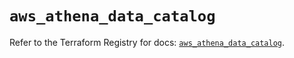 # `aws_athena_data_catalog`

Refer to the Terraform Registry for docs: [`aws_athena_data_catalog`](https://registry.terraform.io/providers/hashicorp/aws/5.93.0/docs/resources/athena_data_catalog).

